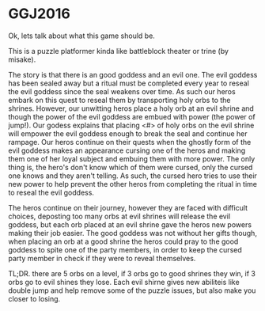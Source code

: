 # GGJ2016

Ok, lets talk about what this game should be.

This is a puzzle platformer kinda like battleblock theater or trine (by misake). 

The story is that there is an good goddess and an evil one. The evil goddess has been sealed away but a ritual must be completed every year to reseal the evil goddess since the seal weakens over time. As such our heros embark on this quest to reseal them by transporting holy orbs to the shrines. However, our unwitting heros place a holy orb at an evil shrine and though the power of the evil goddess are embued with power (the power of jump!). Our godess explains that placing <#> of holy orbs on the evil shrine will empower the evil goddess enough to break the seal and continue her rampage. Our heros continue on their quests when the ghostly form of the evil goddess makes an appearance cursing one of the heros and making them one of her loyal subject and embuing them with more power. The only thing is, the hero's don't know which of them were cursed, only the cursed one knows and they aren't telling. As such, the cursed hero tries to use their new power to help prevent the other heros from completing the ritual in time to reseal the evil goddess. 

The heros continue on their journey, however they are faced with difficult choices, deposting too many orbs at evil shrines will release the evil goddess, but each orb placed at an evil shrine gave the heros new powers making their job easier. The good goddess was not without her gifts though, when placing an orb at a good shrine the heros could pray to the good goddess to spite one of the party members, in order to keep the cursed party member in check if they were to reveal themselves.

TL;DR. there are 5 orbs on a level, if 3 orbs go to good shrines they win, if 3 orbs go to evil shines they lose. Each evil shirne gives new abiliteis like double jump and help remove some of the puzzle issues, but also make you closer to losing.

